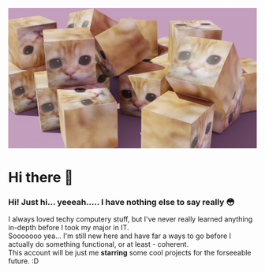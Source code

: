 ![sampletext](https://raw.githubusercontent.com/sanguineimpasse/sanguineimpasse/main/images/banner.png)
# Hi there 👋

<!--
**sanguineimpasse/sanguineimpasse** is a ✨ _special_ ✨ repository because its `README.md` (this file) appears on your GitHub profile.

Here are some ideas to get you started:

- 🔭 I’m currently working on ...
- 🌱 I’m currently learning ...
- 👯 I’m looking to collaborate on ...
- 🤔 I’m looking for help with ...
- 💬 Ask me about ...
- 📫 How to reach me: ...
- 😄 Pronouns: ...
- ⚡ Fun fact: ...

--keeping this comment for the future :D--

-->

### Hi! Just hi... yeeeah..... I have nothing else to say really 😳
<p>I always loved techy computery stuff, but I've never really learned anything in-depth before I took my major in IT.<br>
  Sooooooo yea... I'm still new here and have far a ways to go before I actually do something functional, or at least - coherent.<br>
  This account will be just me <b>starring</b> some cool projects for the forseeable future. :D
</p>
